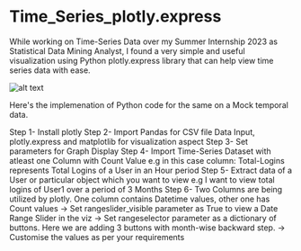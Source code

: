 # Time_Series_plotly.express
While working on Time-Series Data over my Summer Internship 2023 as Statistical Data Mining Analyst, I found a very simple and useful visualization using Python plotly.express library that can help view time series data with ease. 

![alt text]([http://url/to/img.png](https://github.com/ekamkhaira98/Time_Series_plotly.express/blob/main/Visualization.png))

Here's the implemenation of Python code for the same on a Mock temporal data.

Step 1- Install plotly
Step 2- Import Pandas for CSV file Data Input, plotly.express and matplotlib for visualization aspect
Step 3- Set parameters for Graph Display
Step 4- Import Time-Series Dataset with atleast one Column with Count Value e.g in this case column: Total-Logins represents Total Logins of a User in an Hour period
Step 5- Extract data of a User or particular object which you want to view e.g I want to view total logins of User1 over a period of 3 Months
Step 6- Two Columns are being utilized by plotly. One column contains Datetime values, other one has Count values
-> Set rangeslider_visible parameter as True to view a Date Range Slider in the viz
-> Set rangeselector parameter as a dictionary of buttons. Here we are adding 3 buttons with month-wise backward step.
-> Customise the values as per your requirements
